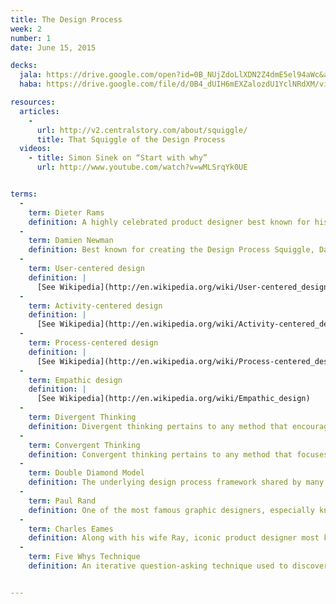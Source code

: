 ```yaml
---
title: The Design Process
week: 2
number: 1
date: June 15, 2015

decks:
  jala: https://drive.google.com/open?id=0B_NUjZdoLlXDN2Z4dmE5el94aWc&authuser=0
  haba: https://drive.google.com/file/d/0B4_dUIH6mEXZalozdU1YclNRdXM/view?usp=sharing

resources:
  articles:
    -
      url: http://v2.centralstory.com/about/squiggle/
      title: That Squiggle of the Design Process
  videos:
    - title: Simon Sinek on “Start with why”
      url: http://www.youtube.com/watch?v=wMLSrqYk0UE


terms:
  -
    term: Dieter Rams
    definition: A highly celebrated product designer best known for his long career at Braun. [See Wikipedia](http://en.wikipedia.org/wiki/Dieter_Rams)
  -
    term: Damien Newman
    definition: Best known for creating the Design Process Squiggle, Damien worked at IDEO and frog design before founding the firm Central. He also teaches at Stanford.
  -
    term: User-centered design
    definition: |
      [See Wikipedia](http://en.wikipedia.org/wiki/User-centered_design)
  -
    term: Activity-centered design
    definition: |
      [See Wikipedia](http://en.wikipedia.org/wiki/Activity-centered_design)
  -
    term: Process-centered design
    definition: |
      [See Wikipedia](http://en.wikipedia.org/wiki/Process-centered_design)
  -
    term: Empathic design
    definition: |
      [See Wikipedia](http://en.wikipedia.org/wiki/Empathic_design)
  -
    term: Divergent Thinking
    definition: Divergent thinking pertains to any method that encourages broad exploration in order to generate creative ideas.
  -
    term: Convergent Thinking
    definition: Convergent thinking pertains to any method that focuses on a team coming up with a single, agreed-upon solution.
  -
    term: Double Diamond Model
    definition: The underlying design process framework shared by many design organizations, as discovered by research done by The Design Council. [See PDF](http://www.designcouncil.org.uk/sites/default/files/asset/document/ElevenLessons_Design_Council%20(2).pdf)
  -
    term: Paul Rand
    definition: One of the most famous graphic designers, especially known for creating timeless, iconic logos for corporations including IBM, UPS, Enron, ABC, and others.
  -
    term: Charles Eames
    definition: Along with his wife Ray, iconic product designer most known for designing furniture for Herman Miller. [See Wikipedia](http://en.wikipedia.org/wiki/Charles_and_Ray_Eames)
  -
    term: Five Whys Technique
    definition: An iterative question-asking technique used to discover the root cause of a problem. [See Wikipedia](http://en.wikipedia.org/wiki/5_Whys)


---
```

